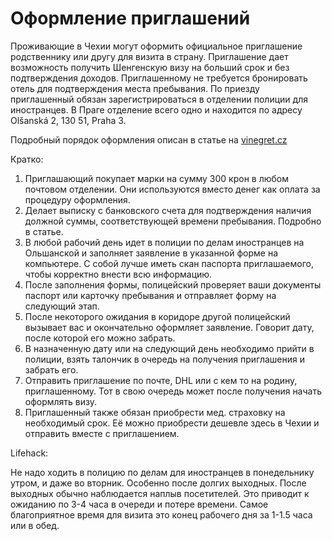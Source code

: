 # Оформление приглашений

Проживающие в Чехии могут оформить официальное приглашение родственнику или другу для визита в страну.
Приглашение дает возможность получить Шенгенскую визу на больший срок и без подтверждения доходов.
Приглашенному не требуется бронировать отель для подтверждения места пребывания.
По приезду приглашенный обязан зарегистрироваться в отделении полиции для иностранцев.
В Праге отделение всего одно и находится по адресу Olšanská 2, 130 51, Praha 3.

Подробный порядок оформления описан в статье на [vinegret.cz](http://www.vinegret.cz/1245/priglashenie-v-chehiju/)

Кратко:
1. Приглашающий покупает марки на сумму 300 крон в любом почтовом отделении. Они используются вместо денег как оплата за процедуру оформления.
2. Делает выписку с банковского счета для подтверждения наличия должной суммы, соответствующей времени пребывания. Подробно в статье.
3. В любой рабочий день идет в полиции по делам иностранцев на Ольшанской и заполняет заявление в указанной форме на компьютере. С собой лучше иметь скан паспорта приглашаемого, чтобы корректно внести всю информацию.
4. После заполнения формы, полицейский проверяет ваши документы паспорт или карточку пребывания и отправляет форму на следующий этап.
5. После некоторого ожидания в коридоре другой полицейский вызывает вас и окончательно оформляет заявление. Говорит дату, после которой его можно забрать.
6. В назначенную дату или на следующий день необходимо прийти в полиции, взять талончик в очередь на получения приглашения и забрать его.
7. Отправить приглашение по почте, DHL или с кем то на родину, приглашенному. Тот в свою очередь может после получения начать оформлять визу.
8. Приглашенный также обязан приобрести мед. страховку на необходимый срок. Её можно приобрести дешевле здесь в Чехии и отправить вместе с приглашением.

Lifehack:

Не надо ходить в полицию по делам для иностранцев в понедельнику утром, и даже во вторник. Особенно после долгих выходных. 
После выходных обычно наблюдается наплыв посетителей. Это приводит к ожиданию по 3-4 часа в очереди и потере времени. Самое благоприятное время для визита это конец рабочего дня за 1-1.5 часа или в обед.
